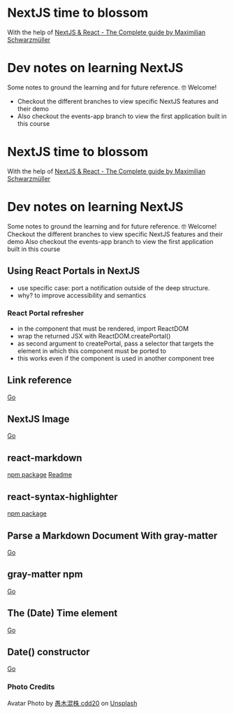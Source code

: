 # NextJS time to blossom

With the help of [NextJS & React - The Complete guide by Maximilian Schwarzmüller](https://www.udemy.com/course/nextjs-react-the-complete-guide/)

# Dev notes on learning NextJS

Some notes to ground the learning and for future reference.
🤓 Welcome!

- Checkout the different branches to view specific NextJS features and their demo
- Also checkout the events-app branch to view the first application built in this course

# NextJS time to blossom

With the help of [NextJS & React - The Complete guide by Maximilian Schwarzmüller](https://www.udemy.com/course/nextjs-react-the-complete-guide/)

# Dev notes on learning NextJS

Some notes to ground the learning and for future reference.
🤓 Welcome!
Checkout the different branches to view specific NextJS features and their demo
Also checkout the events-app branch to view the first application built in this course

## Using React Portals in NextJS

- use specific case: port a notification outside of the deep structure.
- why? to improve accessibility and semantics

### React Portal refresher

- in the component that must be rendered, import ReactDOM
- wrap the returned JSX with ReactDOM.createPortal()
- as second argument to createPortal, pass a selector that targets the element in which this component must be ported to
- this works even if the component is used in another component tree

## Link reference

[Go](https://nextjs.org/docs/api-reference/next/link)

## NextJS Image

[Go](https://nextjs.org/docs/api-reference/next/image)

## react-markdown

[npm package](https://www.npmjs.com/package/react-markdown)
[Readme](https://github.com/remarkjs/react-markdown#readme)

## react-syntax-highlighter

[npm package](https://www.npmjs.com/package/react-syntax-highlighter)

## Parse a Markdown Document With gray-matter

[Go](https://egghead.io/lessons/next-js-parse-a-markdown-document-with-gray-matter)

## gray-matter npm

[Go](https://www.npmjs.com/package/gray-matter)

## The (Date) Time element

[Go](https://developer.mozilla.org/en-US/docs/Web/HTML/Element/time)

## Date() constructor

[Go](https://developer.mozilla.org/en-US/docs/Web/JavaScript/Reference/Global_Objects/Date/Date)

### Photo Credits

Avatar Photo by <a href="https://unsplash.com/@cdd20?utm_source=unsplash&utm_medium=referral&utm_content=creditCopyText">愚木混株 cdd20</a> on <a href="http://localhost:3000/collections/1659999/silhouette-%7C-anonymous-%7C-cutout?utm_source=unsplash&utm_medium=referral&utm_content=creditCopyText">Unsplash</a>
